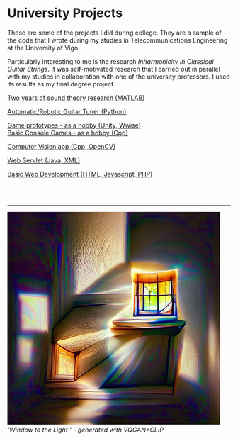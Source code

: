 # University Projects

These are some of the projects I did during college. They are a sample of the code that I wrote during my studies in Telecommunications Engineering at the University of Vigo.

Particularly interesting to me is the research *Inharmonicity in Classical Guitar Strings*. It was self-motivated research that I carried out in parallel with my studies in collaboration with one of the university professors. I used its results as my final degree project.

 [Two years of sound theory research (MATLAB)](https://github.com/ManuCanedo/UniProjects/tree/master/InharmonicityGuitarStrings_Research-MATLAB)  
 
 [Automatic/Robotic Guitar Tuner (Python)](https://github.com/ManuCanedo/UniProjects/tree/master/GuitarAutoTune-Python)  
 
 [Game prototypes - as a hobby (Unity, Wwise)](https://github.com/ManuCanedo/UniProjects/tree/master/3DGames-Unity)    
 [Basic Console Games - as a hobby (Cpp)](https://github.com/ManuCanedo/UniProjects/tree/master/SmallGames-Cpp)  

 [Computer Vision app (Cpp, OpenCV)](https://github.com/ManuCanedo/UniProjects/tree/master/WebcamIdCardProcessor_OpenCV-Cpp)  

 [Web Servlet (Java, XML)](https://github.com/ManuCanedo/UniProjects/tree/master/Servlet_Implementation-Java)  

 [Basic Web Development (HTML, Javascript, PHP)](https://github.com/ManuCanedo/UniProjects/tree/master/WebDevelopmentFundamentals-HTML-JS-PHP)  

<br><br><hr>
![window-to-the-light](media/window-to-the-light-ai.jpg?raw=true "'Window to the Light', generated with VQGAN+CLIP")
*'Window to the Light'' - generated with VQGAN+CLIP*
